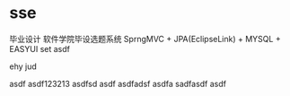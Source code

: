 # sse
毕业设计 软件学院毕设选题系统
SprngMVC + JPA(EclipseLink) + MYSQL + EASYUI 
set
asdf

ehy jud

asdf
asdf123213
asdfsd
asdf
asdfadsf
asdfa
sadfasdf
asdf
